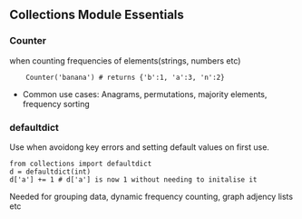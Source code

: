 ## Collections Module Essentials

### Counter
when counting frequencies of elements(strings, numbers etc)

```from collections import Counter
    Counter('banana') # returns {'b':1, 'a':3, 'n':2}
```

- Common use cases: Anagrams, permutations, majority elements, frequency sorting

### defaultdict

Use when avoidong key errors and setting default values on first use.
```
from collections import defaultdict
d = defaultdict(int)
d['a'] += 1 # d['a'] is now 1 without needing to initalise it
```
Needed for grouping data, dynamic frequency counting, graph adjency lists etc

